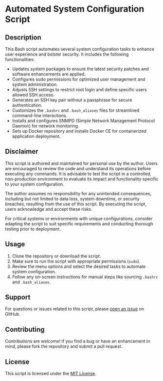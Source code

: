 # Automated System Configuration Script

## Description

This Bash script automates several system configuration tasks to enhance user experience and bolster security. It includes the following functionalities:

- Updates system packages to ensure the latest security patches and software enhancements are applied.
- Configures sudo permissions for optimized user management and system administration.
- Adjusts SSH settings to restrict root login and define specific users allowed SSH access.
- Generates an SSH key pair without a passphrase for secure authentication.
- Customizes the `.bashrc` and `.bash_aliases` files for streamlined command-line interactions.
- Installs and configures SNMPD (Simple Network Management Protocol Daemon) for network monitoring.
- Sets up Docker repository and installs Docker CE for containerized application deployment.

## Disclaimer

This script is authored and maintained for personal use by the author. Users are encouraged to review the code and understand its operations before executing any commands. It is advisable to test the script in a controlled, non-production environment to evaluate its impact and functionality specific to your system configuration.

The author assumes no responsibility for any unintended consequences, including but not limited to data loss, system downtime, or security breaches, resulting from the use of this script. By executing the script, users acknowledge and accept these risks.

For critical systems or environments with unique configurations, consider adapting the script to suit specific requirements and conducting thorough testing prior to deployment.

## Usage

1. Clone the repository or download the script.
2. Make sure to run the script with appropriate permissions (`sudo`).
3. Review the menu options and select the desired tasks to automate system configuration.
4. Follow any on-screen instructions for manual steps like sourcing `.bashrc` and `.bash_aliases`.

## Support

For questions or issues related to this script, please [open an issue](https://github.com/mews-se/startup-script/issues) on GitHub.

## Contributing

Contributions are welcome! If you find a bug or have an enhancement in mind, please fork the repository and submit a pull request.

## License

This script is licensed under the [MIT License](link-to-license).
